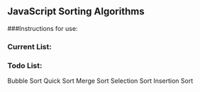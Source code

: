 ## JavaScript Sorting Algorithms

###Instructions for use:

### Current List:

### Todo List:
Bubble Sort
Quick Sort
Merge Sort
Selection Sort
Insertion Sort
